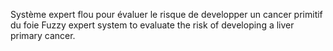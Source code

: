 Système expert flou pour évaluer le risque de developper un cancer primitif du foie
Fuzzy expert system to evaluate the risk of developing a liver primary cancer.